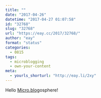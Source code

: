 ```yaml
---
title: ""
date: "2017-04-26"
datetime: "2017-04-27 01:07:58"
id: "32768"
slug: "32768"
url: "https://eay.cc/2017/32768/"
author: "eay"
format: "status"
categories:
  - 0815
tags:
  - microblogging
  - own-your-content
meta:
  - yourls_shorturl: "http://eay.li/2xy"
---
```


Hello [Micro.blog](http://micro.blog/eay)osphere!
